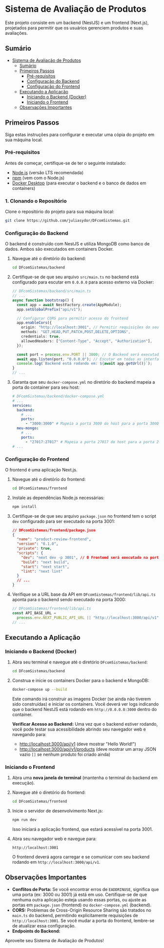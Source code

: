 # Sistema de Avaliação de Produtos

Este projeto consiste em um backend (NestJS) e um frontend (Next.js), projetados para permitir que os usuários gerenciem produtos e suas avaliações.

## Sumário

- [Sistema de Avaliação de Produtos](#sistema-de-avaliação-de-produtos)
  - [Sumário](#sumário)
  - [Primeiros Passos](#primeiros-passos)
    - [Pré-requisitos](#pré-requisitos)
    - [Configuração do Backend](#configuração-do-backend)
    - [Configuração do Frontend](#configuração-do-frontend)
  - [Executando a Aplicação](#executando-a-aplicação)
    - [Iniciando o Backend (Docker)](#iniciando-o-backend-docker)
    - [Iniciando o Frontend](#iniciando-o-frontend)
  - [Observações Importantes](#observações-importantes)

## Primeiros Passos

Siga estas instruções para configurar e executar uma cópia do projeto em sua máquina local.

### Pré-requisitos

Antes de começar, certifique-se de ter o seguinte instalado:

- [Node.js](https://nodejs.org/en/) (versão LTS recomendada)
- [npm](https://www.npmjs.com/) (vem com o Node.js)
- [Docker Desktop](https://www.docker.com/products/docker-desktop) (para executar o backend e o banco de dados em containers)

### 1. Clonando o Repositório

Clone o repositório do projeto para sua máquina local:

```bash
git clone https://github.com/juliasydor/DFcomSistemas.git
```

### Configuração do Backend

O backend é construído com NestJS e utiliza MongoDB como banco de dados. Ambos são executados em containers Docker.

1.  Navegue até o diretório do backend:

    ```bash
    cd DFcomSistemas/backend
    ```

2.  Certifique-se de que seu arquivo `src/main.ts` no backend está configurado para escutar em `0.0.0.0` para acesso externo via Docker:

    ```typescript
    // DFcomSistemas/backend/src/main.ts
    // ...
    async function bootstrap() {
      const app = await NestFactory.create(AppModule);
      app.setGlobalPrefix("api/v1");

      // Configurar CORS para permitir acesso do frontend
      app.enableCors({
        origin: "http://localhost:3001", // Permitir requisições do seu frontend
        methods: "GET,HEAD,PUT,PATCH,POST,DELETE,OPTIONS",
        credentials: true,
        allowedHeaders: ["Content-Type", "Accept", "Authorization"],
      });

      const port = process.env.PORT || 3000; // O Backend será executado na porta 3000
      await app.listen(port, "0.0.0.0"); // Escutar em todas as interfaces de rede
      console.log(`Backend está rodando em: ${await app.getUrl()}`);
    }
    // ...
    ```

3.  Garanta que seu `docker-compose.yml` no diretório do backend mapeia a porta do container para seu host:
    ```yaml
    # DFcomSistemas/backend/docker-compose.yml
    # ...
    services:
      backend:
        # ...
        ports:
          - "3000:3000" # Mapeia a porta 3000 do host para a porta 3000 do container
      meu-mongo:
        # ...
        ports:
          - "27017:27017" # Mapeia a porta 27017 do host para a porta 27017 do container (MongoDB)
    # ...
    ```

### Configuração do Frontend

O frontend é uma aplicação Next.js.

1.  Navegue até o diretório do frontend:

    ```bash
    cd DFcomSistemas/frontend
    ```

2.  Instale as dependências Node.js necessárias:

    ```bash
    npm install
    ```

3.  Certifique-se de que seu arquivo `package.json` no frontend tem o script `dev` configurado para ser executado na porta 3001:

    ```json
    // DFcomSistemas/frontend/package.json
    {
      "name": "product-review-frontend",
      "version": "0.1.0",
      "private": true,
      "scripts": {
        "dev": "next dev -p 3001", // O Frontend será executado na porta 3001
        "build": "next build",
        "start": "next start",
        "lint": "next lint"
      }
      // ...
    }
    ```

4.  Verifique se a URL base da API em `DFcomSistemas/frontend/lib/api.ts` aponta para o backend sendo executado na porta 3000:
    ```typescript
    // DFcomSistemas/frontend/lib/api.ts
    const API_BASE_URL =
      process.env.NEXT_PUBLIC_API_URL || "http://localhost:3000/api/v1";
    // ...
    ```

## Executando a Aplicação

### Iniciando o Backend (Docker)

1.  Abra seu terminal e navegue até o diretório `DFcomSistemas/backend`:

    ```bash
    cd DFcomSistemas/backend
    ```

2.  Construa e inicie os containers Docker para o backend e MongoDB:

    ```bash
    docker-compose up --build
    ```

    Este comando irá construir as imagens Docker (se ainda não tiverem sido construídas) e iniciar os containers. Você deverá ver logs indicando que o backend NestJS está rodando em `http://0.0.0.0:3000` dentro do container.

    **Verificar Acesso ao Backend:**
    Uma vez que o backend estiver rodando, você pode testar sua acessibilidade abrindo seu navegador web e navegando para:

    - [http://localhost:3000/api/v1](http://localhost:3000/api/v1) (deve mostrar "Hello World!")
    - [http://localhost:3000/api/v1/products](http://localhost:3000/api/v1/products) (deve mostrar um array JSON vazio `[]` se nenhum produto foi criado ainda)

### Iniciando o Frontend

1.  Abra uma **nova janela de terminal** (mantenha o terminal do backend em execução).
2.  Navegue até o diretório do frontend:

    ```bash
    cd DFcomSistemas/frontend
    ```

3.  Inicie o servidor de desenvolvimento Next.js:

    ```bash
    npm run dev
    ```

    Isso iniciará a aplicação frontend, que estará acessível na porta 3001.

4.  Abra seu navegador web e navegue para:
    ```
    http://localhost:3001
    ```
    O frontend deverá agora carregar e se comunicar com seu backend rodando em `http://localhost:3000/api/v1`.

## Observações Importantes

- **Conflitos de Porta:** Se você encontrar erros de `EADDRINUSE`, significa que uma porta (ex: 3000 ou 3001) já está em uso. Certifique-se de que nenhuma outra aplicação esteja usando essas portas, ou ajuste as portas em `package.json` (frontend) ou `docker-compose.yml` (backend).
- **CORS:** Problemas de Cross-Origin Resource Sharing são tratados no `main.ts` do backend, permitindo explicitamente requisições de `http://localhost:3001`. Se você mudar a porta do frontend, lembre-se de atualizar essa configuração.
- **Endpoints do Backend:**

Aproveite seu Sistema de Avaliação de Produtos!
